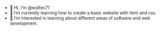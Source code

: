 - 👋 Hi, I’m @waltec71
- 🌱 I’m currently learning how to create a basic website with html and css.
- 👀 I’m interested in learning about different areas of software and web development.

<!---
waltec71/waltec71 is a ✨ special ✨ repository because its `README.md` (this file) appears on your GitHub profile.
You can click the Preview link to take a look at your changes.
--->
